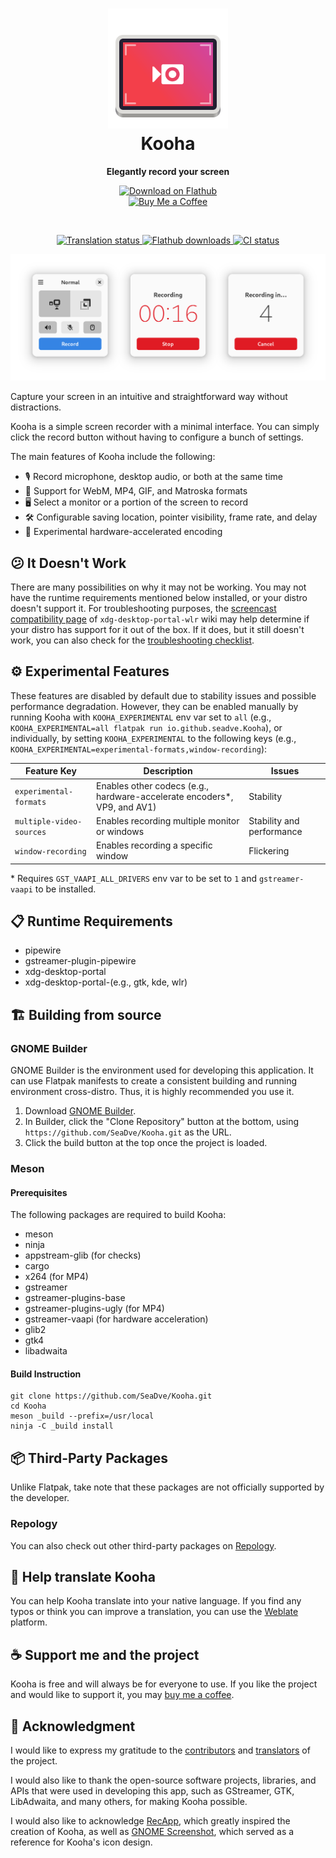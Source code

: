 <h1 align="center">
  <img src="data/icons/io.github.seadve.Kooha.svg" alt="Kooha" width="192" height="192"/>
  <br>
  Kooha
</h1>

<p align="center">
  <strong>Elegantly record your screen</strong>
</p>

<p align="center">
  <a href="https://flathub.org/apps/details/io.github.seadve.Kooha">
    <img width="200" alt="Download on Flathub" src="https://flathub.org/assets/badges/flathub-badge-i-en.svg"/>
  </a>
  <br>
  <a href="https://www.buymeacoffee.com/seadve">
    <img alt="Buy Me a Coffee" src="https://img.buymeacoffee.com/button-api/?text=Buy me a coffee&emoji=&slug=seadve&button_colour=FFDD00&font_colour=000000&font_family=Inter&outline_colour=000000&coffee_colour=ffffff" width="150"/>
  </a>
</p>

<br>

<p align="center">
  <a href="https://hosted.weblate.org/engage/seadve/">
    <img alt="Translation status" src="https://hosted.weblate.org/widgets/seadve/-/kooha/svg-badge.svg"/>
  </a>
  <a href="https://flathub.org/apps/details/io.github.seadve.Kooha">
    <img alt="Flathub downloads" src="https://img.shields.io/badge/dynamic/json?color=informational&label=downloads&logo=flathub&logoColor=white&query=%24.installs_total&url=https%3A%2F%2Fflathub.org%2Fapi%2Fv2%2Fstats%2Fio.github.seadve.Kooha"/>
  </a>
  <a href="https://github.com/SeaDve/Kooha/actions/workflows/ci.yml">
    <img alt="CI status" src="https://github.com/SeaDve/Kooha/actions/workflows/ci.yml/badge.svg"/>
  </a>
</p>

<p align="center">
  <img src="data/screenshots/preview.png" alt="Preview"/>
</p>

Capture your screen in an intuitive and straightforward way without distractions.

Kooha is a simple screen recorder with a minimal interface. You can simply click
the record button without having to configure a bunch of settings.

The main features of Kooha include the following:
* 🎙️ Record microphone, desktop audio, or both at the same time
* 📼 Support for WebM, MP4, GIF, and Matroska formats
* 🖥️ Select a monitor or a portion of the screen to record
* 🛠️ Configurable saving location, pointer visibility, frame rate, and delay
* 🚀 Experimental hardware-accelerated encoding

## 😕 It Doesn't Work

There are many possibilities on why it may not be working. You may not have
the runtime requirements mentioned below installed, or your distro doesn't
support it. For troubleshooting purposes, the [screencast compatibility page](https://github.com/emersion/xdg-desktop-portal-wlr/wiki/Screencast-Compatibility)
of `xdg-desktop-portal-wlr` wiki may help determine if your distro
has support for it out of the box. If it does, but it still doesn't work, you
can also check for the [troubleshooting checklist](https://github.com/emersion/xdg-desktop-portal-wlr/wiki/%22It-doesn't-work%22-Troubleshooting-Checklist).

## ⚙️ Experimental Features

These features are disabled by default due to stability issues and possible
performance degradation. However, they can be enabled manually by running Kooha
with `KOOHA_EXPERIMENTAL` env var set to `all` (e.g., `KOOHA_EXPERIMENTAL=all flatpak run io.github.seadve.Kooha`), or individually, by setting
`KOOHA_EXPERIMENTAL` to the following keys (e.g., `KOOHA_EXPERIMENTAL=experimental-formats,window-recording`):

| Feature Key              | Description                                                              | Issues                    |
| ------------------------ | ------------------------------------------------------------------------ | ------------------------- |
| `experimental-formats`   | Enables other codecs (e.g., hardware-accelerate encoders*, VP9, and AV1) | Stability                 |
| `multiple-video-sources` | Enables recording multiple monitor or windows                            | Stability and performance |
| `window-recording`       | Enables recording a specific window                                      | Flickering                |

\* Requires `GST_VAAPI_ALL_DRIVERS` env var to be set to `1` and `gstreamer-vaapi` to be installed.

## 📋 Runtime Requirements

* pipewire
* gstreamer-plugin-pipewire
* xdg-desktop-portal
* xdg-desktop-portal-(e.g., gtk, kde, wlr)

## 🏗️ Building from source

### GNOME Builder

GNOME Builder is the environment used for developing this application.
It can use Flatpak manifests to create a consistent building and running
environment cross-distro. Thus, it is highly recommended you use it.

1. Download [GNOME Builder](https://flathub.org/apps/details/org.gnome.Builder).
2. In Builder, click the "Clone Repository" button at the bottom, using `https://github.com/SeaDve/Kooha.git` as the URL.
3. Click the build button at the top once the project is loaded.

### Meson

#### Prerequisites

The following packages are required to build Kooha:

* meson
* ninja
* appstream-glib (for checks)
* cargo
* x264 (for MP4)
* gstreamer
* gstreamer-plugins-base
* gstreamer-plugins-ugly (for MP4)
* gstreamer-vaapi (for hardware acceleration)
* glib2
* gtk4
* libadwaita

#### Build Instruction

```shell
git clone https://github.com/SeaDve/Kooha.git
cd Kooha
meson _build --prefix=/usr/local
ninja -C _build install
```

## 📦 Third-Party Packages

Unlike Flatpak, take note that these packages are not officially supported by the developer.

### Repology

You can also check out other third-party packages on [Repology](https://repology.org/project/kooha/versions).

## 🙌 Help translate Kooha

You can help Kooha translate into your native language. If you find any typos
or think you can improve a translation, you can use the [Weblate](https://hosted.weblate.org/engage/seadve/) platform.

## ☕ Support me and the project

Kooha is free and will always be for everyone to use. If you like the project and
would like to support it, you may [buy me a coffee](https://www.buymeacoffee.com/seadve).

## 💝 Acknowledgment

I would like to express my gratitude to the [contributors](https://github.com/SeaDve/Kooha/graphs/contributors)
and [translators](https://hosted.weblate.org/engage/seadve/) of the project.

I would also like to thank the open-source software projects, libraries, and APIs that were
used in developing this app, such as GStreamer, GTK, LibAdwaita, and many others, for making Kooha possible.

I would also like to acknowledge [RecApp](https://github.com/amikha1lov/RecApp), which greatly inspired the creation of Kooha,
as well as [GNOME Screenshot](https://gitlab.gnome.org/GNOME/gnome-screenshot), which served as a reference for Kooha's icon
design.
